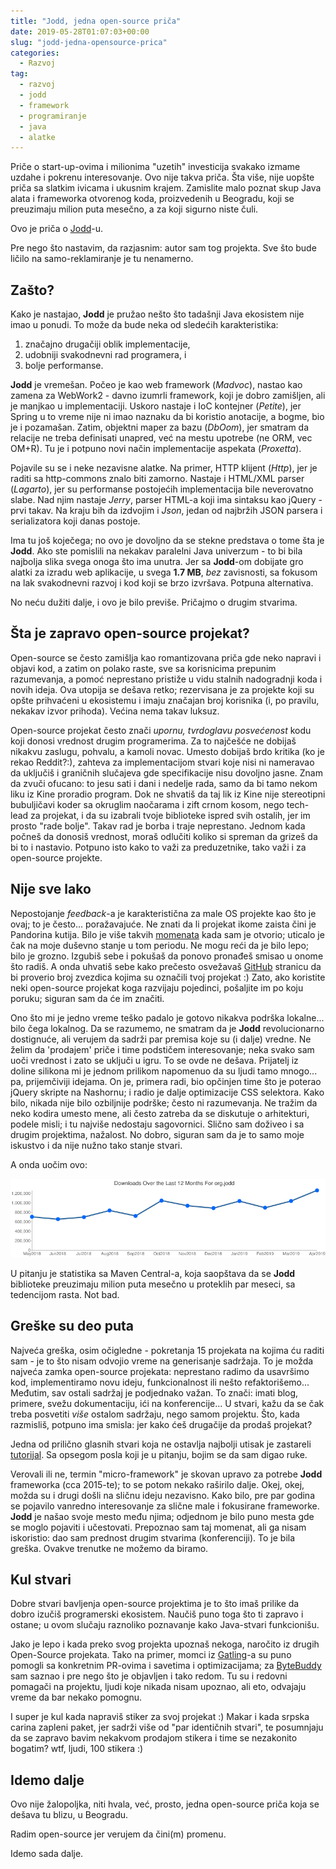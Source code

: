 ```yaml
---
title: "Jodd, jedna open-source priča"
date: 2019-05-28T01:07:03+00:00
slug: "jodd-jedna-opensource-prica"
categories:
  - Razvoj
tag:
  - razvoj
  - jodd
  - framework
  - programiranje
  - java
  - alatke
---
```


Priče o start-up-ovima i milionima "uzetih" investicija svakako izmame uzdahe i pokrenu interesovanje. Ovo nije takva priča. Šta više, nije uopšte priča sa slatkim ivicama i ukusnim krajem. Zamislite malo poznat skup Java alata i frameworka otvorenog koda, proizvedenih u Beogradu, koji se preuzimaju milion puta mesečno, a za koji sigurno niste čuli.
<!--more-->

Ovo je priča o [Jodd](https://jodd.org)-u.

Pre nego što nastavim, da razjasnim: autor sam tog projekta. Sve što bude ličilo na samo-reklamiranje je tu nenamerno.

## Zašto?

Kako je nastajao, **Jodd** je pružao nešto što tadašnji Java ekosistem nije imao u ponudi. To može da bude neka od sledećih karakteristika:

1. značajno drugačiji oblik implementacije,
2. udobniji svakodnevni rad programera, i
3. bolje performanse.

**Jodd** je vremešan. Počeo je kao web framework (_Madvoc_), nastao kao zamena za WebWork2 - davno izumrli framework, koji je dobro zamišljen, ali je manjkao u implementaciji. Uskoro nastaje i IoC kontejner (_Petite_), jer Spring u to vreme nije ni imao naznaku da bi koristio anotacije, a bogme, bio je i pozamašan. Zatim, objektni maper za bazu (_DbOom_), jer smatram da relacije ne treba definisati unapred, već na mestu upotrebe (ne ORM, vec OM+R). Tu je i potpuno novi način implementacije aspekata (_Proxetta_).

Pojavile su se i neke nezavisne alatke. Na primer, HTTP klijent (_Http_), jer je raditi sa http-commons znalo biti zamorno. Nastaje i HTML/XML parser (_Lagarto_), jer su performanse postojećih implementacija bile neverovatno slabe. Nad njim nastaje _Jerry_, parser HTML-a koji ima sintaksu kao jQuery - prvi takav. Na kraju bih da izdvojim i _Json_, jedan od najbržih JSON parsera i serializatora koji danas postoje.

Ima tu još koječega; no ovo je dovoljno da se stekne predstava o tome šta je **Jodd**. Ako ste pomislili na nekakav paralelni Java univerzum - to bi bila najbolja slika svega onoga što ima unutra. Jer sa **Jodd**-om dobijate gro alatki za izradu web aplikacije, u svega **1.7 MB**, _bez_ zavisnosti, sa fokusom na lak svakodnevni razvoj i kod koji se brzo izvršava. Potpuna alternativa.

No neću dužiti dalje, i ovo je bilo previše. Pričajmo o drugim stvarima.

## Šta je zapravo open-source projekat?

Open-source se često zamišlja kao romantizovana priča gde neko napravi i objavi kod, a zatim on polako raste, sve sa korisnicima prepunim razumevanja, a pomoć neprestano pristiže u vidu stalnih nadogradnji koda i novih ideja. Ova utopija se dešava retko; rezervisana je za projekte koji su opšte prihvaćeni u ekosistemu i imaju značajan broj korisnika (i, po pravilu, nekakav izvor prihoda). Većina nema takav luksuz.

Open-source projekat često znači _upornu, tvrdoglavu posvećenost_ kodu koji donosi vrednost drugim programerima. Za to najčešće ne dobijaš nikakvu zaslugu, pohvalu, a kamoli novac. Umesto dobijaš brdo kritika (ko je rekao Reddit?:), zahteva za implementacijom stvari koje nisi ni nameravao da uključiš i graničnih slučajeva gde specifikacije nisu dovoljno jasne. Znam da zvuči ofucano: to jesu sati i dani i nedelje rada, samo da bi tamo nekom liku iz Kine proradio program. Dok ne shvatiš da taj lik iz Kine nije stereotipni bubuljičavi koder sa okruglim naočarama i zift crnom kosom, nego tech-lead za projekat, i da su izabrali tvoje biblioteke ispred svih ostalih, jer im prosto "rade bolje". Takav rad je borba i traje neprestano. Jednom kada počneš da donosiš vrednost, moraš odlučiti koliko si spreman da grizeš da bi to i nastavio. Potpuno isto kako to važi za preduzetnike, tako važi i za open-source projekte.

## Nije sve lako

Nepostojanje _feedback_-a je karakteristična za male OS projekte kao što je ovaj; to je često... poražavajuće. Ne znati da li projekat ikome zaista čini je Pandorina kutija. Bilo je više takvih [momenata](https://github.com/oblac/jodd/issues/585) kada sam je otvorio; uticalo je čak na moje duševno stanje u tom periodu. Ne mogu reći da je bilo lepo; bilo je grozno. Izgubiš sebe i pokušaš da ponovo pronađeš smisao u onome što radiš. A onda uhvatiš sebe kako prečesto osvežavaš [GitHub](https://github.com/oblac/jodd) stranicu da bi proverio broj zvezdica kojima su označili tvoj projekat :) Zato, ako koristite neki open-source projekat koga razvijaju pojedinci, pošaljite im po koju poruku; siguran sam da će im značiti.

Ono što mi je jedno vreme teško padalo je gotovo nikakva podrška lokalne... bilo čega lokalnog. Da se razumemo, ne smatram da je **Jodd** revolucionarno dostignuće, ali verujem da sadrži par premisa koje su (i dalje) vredne. Ne želim da 'prodajem' priče i time podstičem interesovanje; neka svako sam uoči vrednost i zato se uključi u igru. To se ovde ne dešava. Prijatelj iz doline silikona mi je jednom prilikom napomenuo da su ljudi tamo mnogo... pa, prijemčiviji idejama. On je, primera radi, bio opčinjen time što je poterao jQuery skripte na Nashornu; i radio je dalje optimizacije CSS selektora. Kako bilo, nikada nije bilo ozbiljnije podrške; često ni razumevanja. Ne tražim da neko kodira umesto mene, ali često zatreba da se diskutuje o arhitekturi, podele misli; i tu najviše nedostaju sagovornici. Slično sam doživeo i sa drugim projektima, nažalost. No dobro, siguran sam da je to samo moje iskustvo i da nije nužno tako stanje stvari.

A onda uočim ovo:

![](jodd-downloads.png)

U pitanju je statistika sa Maven Central-a, koja saopštava da se **Jodd** biblioteke preuzimaju milion puta mesečno u proteklih par meseci, sa tedencijom rasta. Not bad.


## Greške su deo puta

Najveća greška, osim očigledne - pokretanja 15 projekata na kojima ću raditi sam - je to što nisam odvojio vreme na generisanje sadržaja. To je možda najveća zamka open-source projekata: neprestano radimo da usavršimo kod, implementiramo novu ideju, funkcionalnost ili nešto refaktorišemo... Međutim, sav ostali sadržaj je podjednako važan. To znači: imati blog, primere, svežu dokumentaciju, ići na konferencije... U stvari, kažu da se čak treba posvetiti _više_ ostalom sadržaju, nego samom projektu. Što, kada razmisliš, potpuno ima smisla: jer kako ćeš drugačije da prodaš projekat?

Jedna od prilično glasnih stvari koja ne ostavlja najbolji utisak je zastareli [tutorijal](http://joddframework.org). Sa opsegom posla koji je u pitanju, bojim se da sam digao ruke.

Verovali ili ne, termin "micro-framework" je skovan upravo za potrebe **Jodd** frameworka (cca 2015-te); to se potom nekako raširilo dalje. Okej, okej, možda su i drugi došli na sličnu ideju nezavisno. Kako bilo, pre par godina se pojavilo vanredno interesovanje za slične male i fokusirane frameworke. **Jodd** je našao svoje mesto među njima; odjednom je bilo puno mesta gde se moglo pojaviti i učestovati. Prepoznao sam taj momenat, ali ga nisam iskoristio: dao sam prednost drugim stvarima (konferenciji). To je bila greška. Ovakve trenutke ne možemo da biramo.

## Kul stvari

Dobre stvari bavljenja open-source projektima je to što imaš prilike da dobro izučiš programerski ekosistem. Naučiš puno toga što ti zapravo i ostane; u ovom slučaju raznoliko poznavanje kako Java-stvari funkcionišu.

Jako je lepo i kada preko svog projekta upoznaš nekoga, naročito iz drugih Open-Source projekata. Tako na primer, momci iz [Gatling](https://gatling.io)-a su puno pomogli sa konkretnim PR-ovima i savetima i optimizacijama; za [ByteBuddy](https://bytebuddy.net/) sam saznao i pre nego što je objavljen i tako redom. Tu su i redovni pomagači na projektu, ljudi koje nikada nisam upoznao, ali eto, odvajaju vreme da bar nekako pomognu.

I super je kul kada napraviš stiker za svoj projekat :) Makar i kada srpska carina zapleni paket, jer sadrži više od "par identičnih stvari", te posumnjaju da se zapravo bavim nekakvom prodajom stikera i time se nezakonito bogatim? wtf, ljudi, 100 stikera :)


## Idemo dalje

Ovo nije žalopoljka, niti hvala, već, prosto, jedna open-source priča koja se dešava tu blizu, u Beogradu.

Radim open-source jer verujem da čini(m) promenu.

Idemo sada dalje.

